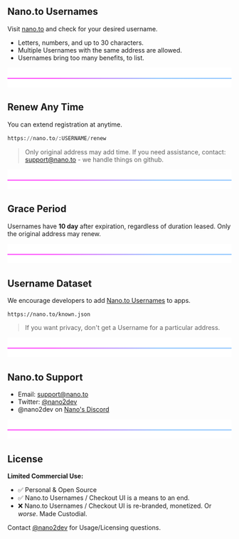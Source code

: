 ## Nano.to Usernames

Visit [nano.to](https://nano.to) and check for your desired username.

- Letters, numbers, and up to 30 characters.
- Multiple Usernames with the same address are allowed.
- Usernames bring too many benefits, to list.

![line](https://github.com/fwd/n2/raw/master/.github/line.png)

## Renew Any Time

You can extend registration at anytime.

```python
https://nano.to/:USERNAME/renew
```

> Only original address may add time. If you need assistance, contact: [support@nano.to](mailto:support@nano.to) - we handle things on github.

![line](https://github.com/fwd/n2/raw/master/.github/line.png)

## Grace Period

Usernames have **10 day** after expiration, regardless of duration leased. Only the original address may renew.

![line](https://github.com/fwd/n2/raw/master/.github/line.png)

## Username Dataset

We encourage developers to add [Nano.to Usernames](https://nano.to/known.json) to apps. 

```pthon
https://nano.to/known.json
```

> If you want privacy, don't get a Username for a particular address.

![line](https://github.com/fwd/n2/raw/master/.github/line.png)

## Nano.to Support

- Email: support@nano.to
- Twitter: [@nano2dev](https://twitter.com/nano2dev)
- @nano2dev on [Nano's Discord](https://discord.com/invite/RNAE2R9) 

![line](https://github.com/fwd/n2/raw/master/.github/line.png)


## License

**Limited Commercial Use:**

- ✅ Personal & Open Source
- ✅ Nano.to Usernames / Checkout UI is a means to an end.
- ❌ Nano.to Usernames / Checkout UI is re-branded, monetized. Or *worse*. Made Custodial.

Contact [@nano2dev](mailto:support@nano.to) for Usage/Licensing questions.

